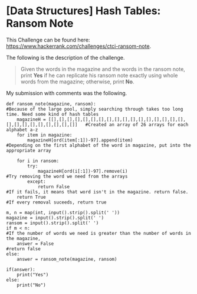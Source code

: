 # [Data Structures] Hash Tables: Ransom Note

This Challenge can be found here: https://www.hackerrank.com/challenges/ctci-ransom-note.

The following is the description of the challenge.

>Given the words in the magazine and the words in the ransom note, print **Yes** if he can replicate his ransom note exactly using whole words from the magazine; otherwise, print **No**.

My submission with comments was the following.

```
def ransom_note(magazine, ransom):                                                                #Because of the large pool, simply searching through takes too long time. Need some kind of hash tables
    magazineH = [[],[],[],[],[],[],[],[],[],[],[],[],[],[],[],[],[],[],[],[],[],[],[],[],[],[]]   #Created an array of 26 arrays for each alphabet a-z
    for item in magazine:                         
        magazineH[ord(item[:1])-97].append(item)                                                  #Depending on the first alphabet of the word in magazine, put into the appropriate array
    
    for i in ransom:
        try:
            magazineH[ord(i[:1])-97].remove(i)                                                    #Try removing the word we need from the arrays
        except:
            return False                                                                          #If it fails, it means that word isn't in the magazine. return false.
    return True                                                                                   #If every removal suceeds, return true
            
m, n = map(int, input().strip().split(' '))
magazine = input().strip().split(' ')
ransom = input().strip().split(' ')
if m < n:                                                                                         #If the number of words we need is greater than the number of words in the magazine,
    answer = False                                                                                #return false
else:
    answer = ransom_note(magazine, ransom)

if(answer):
    print("Yes")
else:
    print("No")
```
